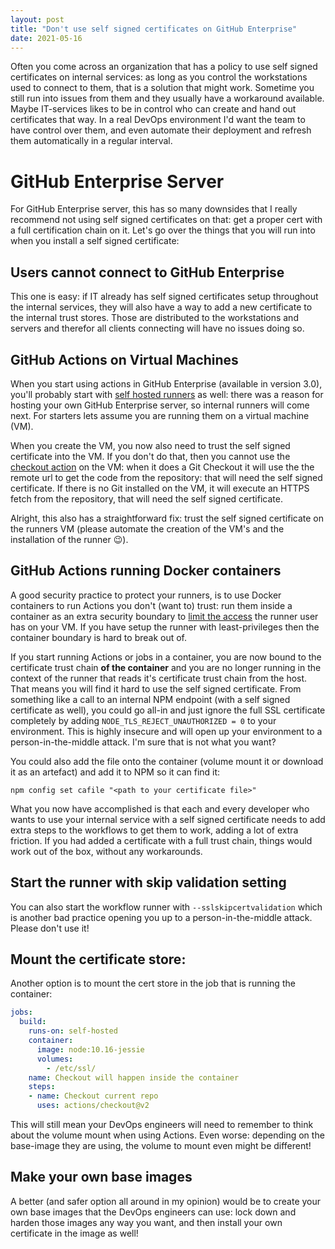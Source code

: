 ```yaml
---
layout: post
title: "Don't use self signed certificates on GitHub Enterprise"
date: 2021-05-16
---
```


Often you come across an organization that has a policy to use self signed certificates on internal services: as long as you control the workstations used to connect to them, that is a solution that might work. Sometime you still run into issues from them and they usually have a workaround available. Maybe IT-services likes to be in control who can create and hand out certificates that way. In a real DevOps environment I'd want the team to have control over them, and even automate their deployment and refresh them automatically in a regular interval.

# GitHub Enterprise Server
For GitHub Enterprise server, this has so many downsides that I really recommend not using self signed certificates on that: get a proper cert with a full certification chain on it. Let's go over the things that you will run into when you install a self signed certificate:

## Users cannot connect to GitHub Enterprise
This one is easy: if IT already has self signed certificates setup throughout the internal services, they will also have a way to add a new certificate to the internal trust stores. Those are distributed to the workstations and servers and therefor all clients connecting will have no issues doing so.

## GitHub Actions on Virtual Machines
When you start using actions in GitHub Enterprise (available in version 3.0), you'll probably start with [self hosted runners](https://docs.github.com/en/actions/hosting-your-own-runners/adding-self-hosted-runners) as well: there was a reason for hosting your own GitHub Enterprise server, so internal runners will come next. For starters lets assume you are running them on a virtual machine (VM).

When you create the VM, you now also need to trust the self signed certificate into the VM. If you don't do that, then you cannot use the [checkout action](https://github.com/marketplace/actions/checkout) on the VM: when it does a Git Checkout it will use the the remote url to get the code from the repository: that will need the self signed certificate.
If there is no Git installed on the VM, it will execute an HTTPS fetch from the repository, that will need the self signed certificate.

Alright, this also has a straightforward fix: trust the self signed certificate on the runners VM (please automate the creation of the VM's and the installation of the runner 😉).

## GitHub Actions running Docker containers
A good security practice to protect your runners, is to use Docker containers to run Actions you don't (want to) trust: run them inside a container as an extra security boundary to [limit the access](https://devopsjournal.io/blog/2021/02/07/GitHub-Actions-Security-Private-Runners) the runner user has on your VM. If you have setup the runner with least-privileges then the container boundary is hard to break out of.

If you start running Actions or jobs in a container, you are now bound to the certificate trust chain **of the container** and you are no longer running in the context of the runner that reads it's certificate trust chain from the host. That means you will find it hard to use the self signed certificate. From something like a call to an internal NPM endpoint (with a self signed certificate as well), you could go all-in and just ignore the full SSL certificate completely by adding `NODE_TLS_REJECT_UNAUTHORIZED = 0` to your environment. This is highly insecure and will open up your environment to a person-in-the-middle attack. I'm sure that is not what you want?

You could also add the file onto the container (volume mount it or download it as an artefact) and add it to NPM so it can find it: 
``` shell
npm config set cafile "<path to your certificate file>"
```

What you now have accomplished is that each and every developer who wants to use your internal service with a self signed certificate needs to add extra steps to the workflows to get them to work, adding a lot of extra friction. If you had added a certificate with a full trust chain, things would work out of the box, without any workarounds.

## Start the runner with skip validation setting
You can also start the workflow runner with `--sslskipcertvalidation` which is another bad practice opening you up to a person-in-the-middle attack. Please don't use it!

## Mount the certificate store:
Another option is to mount the cert store in the job that is running the container: 

``` yaml
jobs:
  build:
    runs-on: self-hosted
    container: 
      image: node:10.16-jessie
      volumes:
        - /etc/ssl/
    name: Checkout will happen inside the container
    steps:
    - name: Checkout current repo
      uses: actions/checkout@v2
```
This will still mean your DevOps engineers will need to remember to think about the volume mount when using Actions. Even worse: depending on the base-image they are using, the volume to mount even might be different!

## Make your own base images
A better (and safer option all around in my opinion) would be to create your own base images that the DevOps engineers can use: lock down and harden those images any way you want, and then install your own certificate in the image as well!

